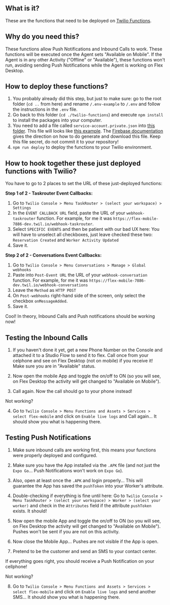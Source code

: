 ## What is it?

These are the functions that need to be deployed on [Twilio Functions](https://www.twilio.com/docs/runtime/functions).

## Why do you need this?

These functions allow Push Notifications and Inbound Calls to work. These functions will be executed once the Agent sets "Available on Mobile". If the Agent is in any other Activity ("Offline" or "Available"), these functions won't run, avoiding sending Push Notifications while the Agent is working on Flex Desktop.

## How to deploy these functions?

1. You probably already did this step, but just to make sure: go to the root folder (`cd ..` from here) and rename `/.env-example` to `/.env` and follow the instructions in the `.env` file.
2. Go back to this folder (`cd ./twilio-functions`) and execute `npm install` to install the packages into your computer.
3. You need to add a file called `service-account.private.json` into [this folder](https://github.com/bruno222/flex-mobile/tree/main/twilio-functions/src/assets). This file will looks like [this example](https://github.com/bruno222/flex-mobile/blob/main/twilio-functions/src/assets/service-account.private.json-EXAMPLE). The [Firebase documentation](https://firebase.google.com/docs/admin/setup) gives the direction on how to do generate and download this file. Keep this file secret, do not commit it to your repository!
4. `npm run deploy` to deploy the functions to your Twilio environment.

## How to hook together these just deployed functions with Twilio?

You have to go to 2 places to set the URL of these just-deployed functions:

**Step 1 of 2 - Taskrouter Event Callbacks:**

1. Go to `Twilio Console > Menu TaskRouter > (select your workspace) > Settings`
2. In the `EVENT CALLBACK URL` field, paste the URL of your `webhook-taskrouter` function. For example, for me it was `https://flex-mobile-7886-dev.twil.io/webhook-taskrouter`.
3. Select `SPECIFIC EVENTS` and then be patient with our bad UX here: You will have to unselect all checkboxes, just leave checked these two: `Reservation Created` and `Worker Activity Updated`
4. Save it.

**Step 2 of 2 - Conversations Event Callbacks:**

1. Go to `Twilio Console > Menu Conversations > Manage > Global webhooks`
2. Paste into `Post-Event URL` the URL of your `webhook-conversation` function. For example, for me it was `https://flex-mobile-7886-dev.twil.io/webhook-conversations`
3. Leave the `Method` as `HTTP POST`
4. On `Post-webhooks` right-hand side of the screen, only select the checkbox `onMessageAdded`.
5. Save it.

Cool! In theory, Inbound Calls and Push notifications should be working now!

## Testing the Inbound Calls

1. If you haven't done it yet, get a new Phone Number on the Console and attached it to a Studio Flow to send it to flex. Call once from your celphone and see on Flex Desktop (not on mobile) if you receive it! Make sure you are in "Available" status.

2. Now open the mobile App and toggle the on/off to ON (so you will see, on Flex Desktop the activity will get changed to "Available on Mobile").

3. Call again. Now the call should go to your phone instead!

Not working?

4. Go to `Twilio Console > Menu Functions and Assets > Services > select flex-mobile` and click on `Enable live logs` and Call again... It should show you what is happening there.

## Testing Push Notifications

1. Make sure inbound calls are working first, this means your functions were properly deployed and configured.

2. Make sure you have the App installed via the `.APK` file (and not just the `Expo Go`... Push Notifications won't work on `Expo Go`).

3. Also, open at least once the `.APK` and login properly... This will guarantee the App has saved the `pushToken` into your Worker's attribute.

4. Double-checking if everything is fine until here: Go to `Twilio Console > Menu TaskRouter > (select your workspace) > Worker > (select your worker)` and check in the `Attributes` field if the attribute `pushToken` exists. It should!

5. Now open the mobile App and toggle the on/off to ON (so you will see, on Flex Desktop the activity will get changed to "Available on Mobile"). Pushes won't be sent if you are not on this activity.

6. Now close the Mobile App... Pushes are not visible if the App is open.

7. Pretend to be the customer and send an SMS to your contact center.

If everything goes right, you should receive a Push Notification on your cellphone!

Not working?

8. Go to `Twilio Console > Menu Functions and Assets > Services > select flex-mobile` and click on `Enable live logs` and send another SMS... It should show you what is happening there.
